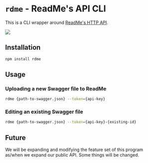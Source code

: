 # `rdme` - ReadMe's API CLI

This is a CLI wrapper around [ReadMe's HTTP API](https://readme.readme.io/v2.0/reference).

[![](https://d3vv6lp55qjaqc.cloudfront.net/items/1M3C3j0I0s0j3T362344/Untitled-2.png)](https://readme.io)

## Installation
```sh
npm install rdme
```

## Usage

### Uploading a new Swagger file to ReadMe

```sh
rdme {path-to-swagger.json} --token={api-key}
```

### Editing an existing Swagger file
```sh
rdme {path-to-swagger.json} --token={api-key}-{existing-id}
```

## Future
We will be expanding and modifying the feature set of this program as/when we expand our public API. Some things will be changed.
